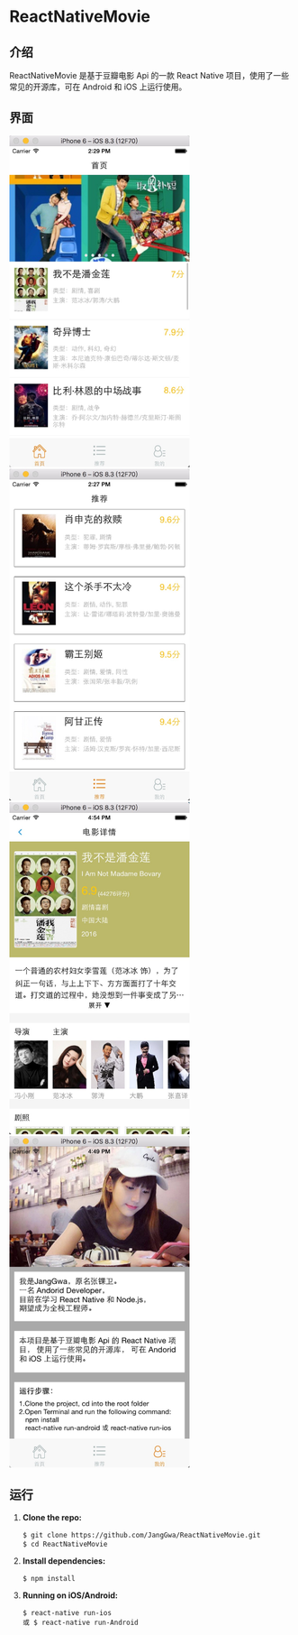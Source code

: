# ReactNativeMovie
## 介绍

ReactNativeMovie 是基于豆瓣电影 Api 的一款 React Native 项目，使用了一些常见的开源库，可在 Android 和 iOS 上运行使用。

## 界面

<img src="http://github.com/JangGwa/ReactNativeMovie/blob/master/pic/首页.png" width="320">
<img src="https://github.com/JangGwa/ReactNativeMovie/blob/master/pic/推荐.png" width="320">
<img src="https://github.com/JangGwa/ReactNativeMovie/blob/master/pic/电影详情.png" width="320">
<img src="https://github.com/JangGwa/ReactNativeMovie/blob/master/pic/我的.png" width="320">

## 运行

1. **Clone the repo:**

   ```
   $ git clone https://github.com/JangGwa/ReactNativeMovie.git  
   $ cd ReactNativeMovie
   ```

2. **Install dependencies:**

   ```
   $ npm install
   ```

3. **Running on iOS/Android:**

   ```
   $ react-native run-ios
   或 $ react-native run-Android
   ```

##
